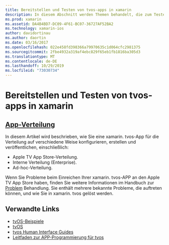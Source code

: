 ```yaml
---
title: Bereitstellen und Testen von tvos-apps in xamarin
description: In diesem Abschnitt werden Themen behandelt, die zum Testen einer APP und zur Verteilung der APP verwendet werden. Die hier aufgeführten Themen enthalten beispielsweise Tools für das Debuggen, die Bereitstellung für Tester und das Veröffentlichen einer Anwendung im Apple TV App Store.
ms.prod: xamarin
ms.assetid: DA4B4BD7-DC09-4F61-BC07-36727AF52BA2
ms.technology: xamarin-ios
author: davidortinau
ms.author: daortin
ms.date: 03/16/2017
ms.openlocfilehash: 022e458fd398366a79970635c1d064cfc2981375
ms.sourcegitcommit: 2fbe4932a319af4ebc829f65eb1fb1816ba305d3
ms.translationtype: MT
ms.contentlocale: de-DE
ms.lasthandoff: 10/29/2019
ms.locfileid: "73030734"
---
```

# <a name="deploying-and-testing-tvos-apps-in-xamarin"></a>Bereitstellen und Testen von tvos-apps in xamarin

## <a name="app-distributioniostvosdeploy-testapp-distributionindexmd"></a>[App-Verteilung](~/ios/tvos/deploy-test/app-distribution/index.md)

In diesem Artikel wird beschrieben, wie Sie eine xamarin. tvos-App für die Verteilung auf verschiedene Weise konfigurieren, erstellen und veröffentlichen, einschließlich:

- Apple TV App Store-Verteilung.
- Interne Verteilung (Enterprise).
- Ad-hoc-Verteilung.

Wenn Sie Probleme beim Einreichen Ihrer xamarin. tvos-APP an den Apple TV App Store haben, finden Sie weitere Informationen im Handbuch zur [Problem](~/ios/tvos/troubleshooting.md) Behandlung. Sie enthält mehrere bekannte Probleme, die auftreten können, und wie Sie in xamarin. tvos gelöst werden.

## <a name="related-links"></a>Verwandte Links

- [tvOS-Beispiele](https://docs.microsoft.com/samples/browse/?products=xamarin&term=Xamarin.iOS+tvOS)
- [tvOS](https://developer.apple.com/tvos/)
- [tvos Human Interface Guides](https://developer.apple.com/tvos/human-interface-guidelines/)
- [Leitfaden zur APP-Programmierung für tvos](https://developer.apple.com/library/prerelease/tvos/documentation/General/Conceptual/AppleTV_PG/)
